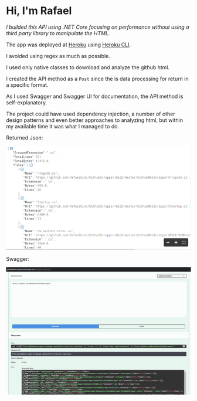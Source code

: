 # Hi, I'm Rafael 
*I builded this API using .NET Core focusing on performance without using a third party library to manipulate the HTML.*

The app was deployed at [Heroku](http://githubwebscrapper.herokuapp.com/swagger/index.html) using [Heroku CLI](https://devcenter.heroku.com/articles/heroku-cli).

I avoided using regex as much as possible.

I used only native classes to download and analyze the github html.

I created the API method as a `Post` since the is data processing for return in a specific format.

As I used Swagger and Swagger UI for documentation, the API method is self-explanatory.

The project could have used dependency injection, a number of other design patterns and even better approaches to analyzing html, but within my available time it was what I managed to do.

Returned Json:

![ReturnedJson ex](images/FormattedJson.png)

Swagger:

![Swagger ex](images/Swagger.png)
